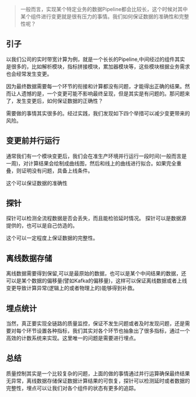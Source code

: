 > 一般而言，实现某个特定业务的数据Pipeline都会比较长，这个时候对其中某个组件进行变更就是很有压力的事情。我们如何保证数据的准确性和完整性呢？


## 引子

以我们公司的实时带宽计算为例，就是一个长长的Pipeline,中间经过的组件其实是很多的，比如解析模块，指标拼接模块，累加器模块等，这些模块根据业务需求也会经常发生变更。

因为最终数据需要每一个环节的衔接和计算都没有问题，才能得出正确的结果。然而让人遗憾的是，一个变更可能不影响最终呈现，但是其实是有问题的。那问题来了，发生变更后，如何保证数据的正确性？ 

需要做的事情其实很多的。经过实践，我们发现如下四个举措可以减少变更带来的风险。

## 变更前并行运行

通常我们有一个模块变更后，我们会在准生产环境并行运行一段时间(一般而言是一周)，对计算结果会绘制成曲线图，然后和线上的曲线进行拟合。如果完全重叠，则证明没有问题，具备上线条件。

这个可以保证数据的准确性

## 探针

探针可以检测全流程数据是否会丢失，而且能检验延时情况。 探针可以是数据源提供的，也可以是自己仿造的。

这个可以一定程度上保证数据的完整性。

##  离线数据存储

离线数据需要得到保留,可以是最原始的数据，也可以是某个中间结果的数据，还可以是某个数据的偏移量(譬如Kafka的偏移量)，这样可以保证离线数据或者上线变更导致计算异常(逻辑上的或者物理上的)能够得到补救。

## 埋点统计

当然，真正要实现全链路的质量监控，保证不发生问题或者及时发现问题，还是需要对每个环节设置各种指标，我们其实对各个环节也抽象出了很多指标，通过一个高效的计数系统来实现。这里唯一的问题是需要进行埋点。

## 总结

质量控制其实是一个比较复杂的问题，上面的做的事情通过并行运算确保最终结果无异常，离线数据存储保证数据计算结果的可恢复，探针可以检测延时或者数据的完整性，埋点可以让我们对各个组件的状态有更多的追踪。
